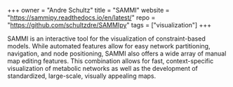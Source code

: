 +++
owner = "Andre Schultz"
title = "SAMMI"
website = "https://sammipy.readthedocs.io/en/latest/"
repo = "https://github.com/schultzdre/SAMMIpy"
tags = ["visualization"]
+++

SAMMI is an interactive tool for the visualization of constraint-based 
models. While automated features allow for easy network partitioning, 
navigation, and node positioning, SAMMI also offers a wide array of manual 
map editing features. This combination allows for fast, context-specific 
visualization of metabolic networks as well as the development of 
standardized, large-scale, visually appealing maps.
